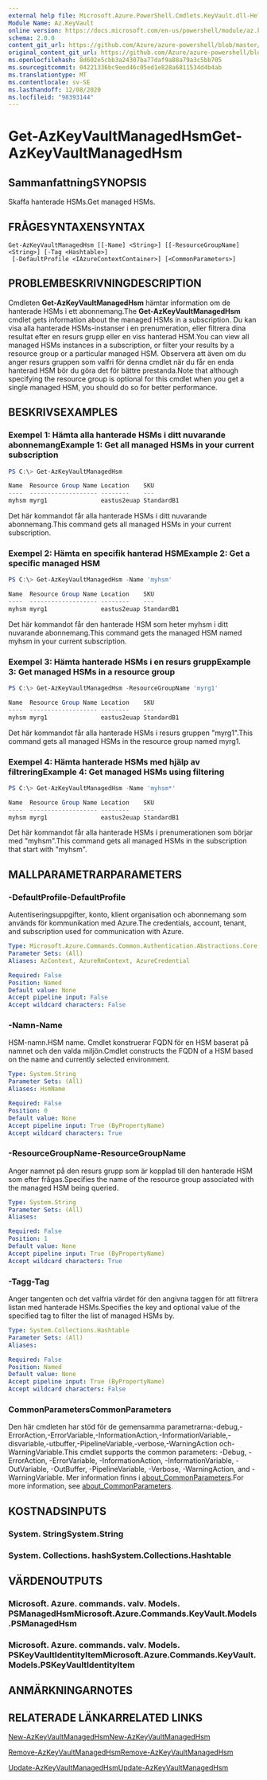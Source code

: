 ```yaml
---
external help file: Microsoft.Azure.PowerShell.Cmdlets.KeyVault.dll-Help.xml
Module Name: Az.KeyVault
online version: https://docs.microsoft.com/en-us/powershell/module/az.keyvault/get-azkeyvaultmanagedhsm
schema: 2.0.0
content_git_url: https://github.com/Azure/azure-powershell/blob/master/src/KeyVault/KeyVault/help/Get-AzKeyVaultManagedHsm.md
original_content_git_url: https://github.com/Azure/azure-powershell/blob/master/src/KeyVault/KeyVault/help/Get-AzKeyVaultManagedHsm.md
ms.openlocfilehash: 8d602e5cbb3a24307ba77daf9a88a79a3c5bb705
ms.sourcegitcommit: 04221336bc9eed46c05ed1e828a6811534d4b4ab
ms.translationtype: MT
ms.contentlocale: sv-SE
ms.lasthandoff: 12/08/2020
ms.locfileid: "98393144"
---
```

# <span data-ttu-id="7aa7e-101">Get-AzKeyVaultManagedHsm</span><span class="sxs-lookup"><span data-stu-id="7aa7e-101">Get-AzKeyVaultManagedHsm</span></span>

## <span data-ttu-id="7aa7e-102">Sammanfattning</span><span class="sxs-lookup"><span data-stu-id="7aa7e-102">SYNOPSIS</span></span>
<span data-ttu-id="7aa7e-103">Skaffa hanterade HSMs.</span><span class="sxs-lookup"><span data-stu-id="7aa7e-103">Get managed HSMs.</span></span>

## <span data-ttu-id="7aa7e-104">FRÅGESYNTAXEN</span><span class="sxs-lookup"><span data-stu-id="7aa7e-104">SYNTAX</span></span>

```
Get-AzKeyVaultManagedHsm [[-Name] <String>] [[-ResourceGroupName] <String>] [-Tag <Hashtable>]
 [-DefaultProfile <IAzureContextContainer>] [<CommonParameters>]
```

## <span data-ttu-id="7aa7e-105">PROBLEMBESKRIVNING</span><span class="sxs-lookup"><span data-stu-id="7aa7e-105">DESCRIPTION</span></span>
<span data-ttu-id="7aa7e-106">Cmdleten **Get-AzKeyVaultManagedHsm** hämtar information om de hanterade HSMs i ett abonnemang.</span><span class="sxs-lookup"><span data-stu-id="7aa7e-106">The **Get-AzKeyVaultManagedHsm** cmdlet gets information about the managed HSMs in a subscription.</span></span> <span data-ttu-id="7aa7e-107">Du kan visa alla hanterade HSMs-instanser i en prenumeration, eller filtrera dina resultat efter en resurs grupp eller en viss hanterad HSM.</span><span class="sxs-lookup"><span data-stu-id="7aa7e-107">You can view all managed HSMs instances in a subscription, or filter your results by a resource group or a particular managed HSM.</span></span>
<span data-ttu-id="7aa7e-108">Observera att även om du anger resurs gruppen som valfri för denna cmdlet när du får en enda hanterad HSM bör du göra det för bättre prestanda.</span><span class="sxs-lookup"><span data-stu-id="7aa7e-108">Note that although specifying the resource group is optional for this cmdlet when you get a single managed HSM, you should do so for better performance.</span></span>

## <span data-ttu-id="7aa7e-109">BESKRIVS</span><span class="sxs-lookup"><span data-stu-id="7aa7e-109">EXAMPLES</span></span>

### <span data-ttu-id="7aa7e-110">Exempel 1: Hämta alla hanterade HSMs i ditt nuvarande abonnemang</span><span class="sxs-lookup"><span data-stu-id="7aa7e-110">Example 1: Get all managed HSMs in your current subscription</span></span>
```powershell
PS C:\> Get-AzKeyVaultManagedHsm

Name  Resource Group Name Location    SKU
----  ------------------- --------    ---
myhsm myrg1               eastus2euap StandardB1
```

<span data-ttu-id="7aa7e-111">Det här kommandot får alla hanterade HSMs i ditt nuvarande abonnemang.</span><span class="sxs-lookup"><span data-stu-id="7aa7e-111">This command gets all managed HSMs in your current subscription.</span></span>

### <span data-ttu-id="7aa7e-112">Exempel 2: Hämta en specifik hanterad HSM</span><span class="sxs-lookup"><span data-stu-id="7aa7e-112">Example 2: Get a specific managed HSM</span></span>
```powershell
PS C:\> Get-AzKeyVaultManagedHsm -Name 'myhsm'

Name  Resource Group Name Location    SKU
----  ------------------- --------    ---
myhsm myrg1               eastus2euap StandardB1
```

<span data-ttu-id="7aa7e-113">Det här kommandot får den hanterade HSM som heter myhsm i ditt nuvarande abonnemang.</span><span class="sxs-lookup"><span data-stu-id="7aa7e-113">This command gets the managed HSM named myhsm in your current subscription.</span></span>

### <span data-ttu-id="7aa7e-114">Exempel 3: Hämta hanterade HSMs i en resurs grupp</span><span class="sxs-lookup"><span data-stu-id="7aa7e-114">Example 3: Get managed HSMs in a resource group</span></span>
```powershell
PS C:\> Get-AzKeyVaultManagedHsm -ResourceGroupName 'myrg1'

Name  Resource Group Name Location    SKU
----  ------------------- --------    ---
myhsm myrg1               eastus2euap StandardB1
```

<span data-ttu-id="7aa7e-115">Det här kommandot får alla hanterade HSMs i resurs gruppen "myrg1".</span><span class="sxs-lookup"><span data-stu-id="7aa7e-115">This command gets all managed HSMs in the resource group named myrg1.</span></span>

### <span data-ttu-id="7aa7e-116">Exempel 4: Hämta hanterade HSMs med hjälp av filtrering</span><span class="sxs-lookup"><span data-stu-id="7aa7e-116">Example 4: Get managed HSMs using filtering</span></span>
```powershell
PS C:\> Get-AzKeyVaultManagedHsm -Name 'myhsm*'

Name  Resource Group Name Location    SKU
----  ------------------- --------    ---
myhsm myrg1               eastus2euap StandardB1
```

<span data-ttu-id="7aa7e-117">Det här kommandot får alla hanterade HSMs i prenumerationen som börjar med "myhsm".</span><span class="sxs-lookup"><span data-stu-id="7aa7e-117">This command gets all managed HSMs in the subscription that start with "myhsm".</span></span>

## <span data-ttu-id="7aa7e-118">MALLPARAMETRAR</span><span class="sxs-lookup"><span data-stu-id="7aa7e-118">PARAMETERS</span></span>

### <span data-ttu-id="7aa7e-119">-DefaultProfile</span><span class="sxs-lookup"><span data-stu-id="7aa7e-119">-DefaultProfile</span></span>
<span data-ttu-id="7aa7e-120">Autentiseringsuppgifter, konto, klient organisation och abonnemang som används för kommunikation med Azure.</span><span class="sxs-lookup"><span data-stu-id="7aa7e-120">The credentials, account, tenant, and subscription used for communication with Azure.</span></span>

```yaml
Type: Microsoft.Azure.Commands.Common.Authentication.Abstractions.Core.IAzureContextContainer
Parameter Sets: (All)
Aliases: AzContext, AzureRmContext, AzureCredential

Required: False
Position: Named
Default value: None
Accept pipeline input: False
Accept wildcard characters: False
```

### <span data-ttu-id="7aa7e-121">-Namn</span><span class="sxs-lookup"><span data-stu-id="7aa7e-121">-Name</span></span>
<span data-ttu-id="7aa7e-122">HSM-namn.</span><span class="sxs-lookup"><span data-stu-id="7aa7e-122">HSM name.</span></span> <span data-ttu-id="7aa7e-123">Cmdlet konstruerar FQDN för en HSM baserat på namnet och den valda miljön.</span><span class="sxs-lookup"><span data-stu-id="7aa7e-123">Cmdlet constructs the FQDN of a HSM based on the name and currently selected environment.</span></span>

```yaml
Type: System.String
Parameter Sets: (All)
Aliases: HsmName

Required: False
Position: 0
Default value: None
Accept pipeline input: True (ByPropertyName)
Accept wildcard characters: True
```

### <span data-ttu-id="7aa7e-124">-ResourceGroupName</span><span class="sxs-lookup"><span data-stu-id="7aa7e-124">-ResourceGroupName</span></span>
<span data-ttu-id="7aa7e-125">Anger namnet på den resurs grupp som är kopplad till den hanterade HSM som efter frågas.</span><span class="sxs-lookup"><span data-stu-id="7aa7e-125">Specifies the name of the resource group associated with the managed HSM being queried.</span></span>

```yaml
Type: System.String
Parameter Sets: (All)
Aliases:

Required: False
Position: 1
Default value: None
Accept pipeline input: True (ByPropertyName)
Accept wildcard characters: True
```

### <span data-ttu-id="7aa7e-126">-Tagg</span><span class="sxs-lookup"><span data-stu-id="7aa7e-126">-Tag</span></span>
<span data-ttu-id="7aa7e-127">Anger tangenten och det valfria värdet för den angivna taggen för att filtrera listan med hanterade HSMs.</span><span class="sxs-lookup"><span data-stu-id="7aa7e-127">Specifies the key and optional value of the specified tag to filter the list of managed HSMs by.</span></span>

```yaml
Type: System.Collections.Hashtable
Parameter Sets: (All)
Aliases:

Required: False
Position: Named
Default value: None
Accept pipeline input: True (ByPropertyName)
Accept wildcard characters: False
```

### <span data-ttu-id="7aa7e-128">CommonParameters</span><span class="sxs-lookup"><span data-stu-id="7aa7e-128">CommonParameters</span></span>
<span data-ttu-id="7aa7e-129">Den här cmdleten har stöd för de gemensamma parametrarna:-debug,-ErrorAction,-ErrorVariable,-InformationAction,-InformationVariable,-disvariable,-utbuffer,-PipelineVariable,-verbose,-WarningAction och-WarningVariable.</span><span class="sxs-lookup"><span data-stu-id="7aa7e-129">This cmdlet supports the common parameters: -Debug, -ErrorAction, -ErrorVariable, -InformationAction, -InformationVariable, -OutVariable, -OutBuffer, -PipelineVariable, -Verbose, -WarningAction, and -WarningVariable.</span></span> <span data-ttu-id="7aa7e-130">Mer information finns i [about_CommonParameters](http://go.microsoft.com/fwlink/?LinkID=113216).</span><span class="sxs-lookup"><span data-stu-id="7aa7e-130">For more information, see [about_CommonParameters](http://go.microsoft.com/fwlink/?LinkID=113216).</span></span>

## <span data-ttu-id="7aa7e-131">KOSTNADS</span><span class="sxs-lookup"><span data-stu-id="7aa7e-131">INPUTS</span></span>

### <span data-ttu-id="7aa7e-132">System. String</span><span class="sxs-lookup"><span data-stu-id="7aa7e-132">System.String</span></span>

### <span data-ttu-id="7aa7e-133">System. Collections. hash</span><span class="sxs-lookup"><span data-stu-id="7aa7e-133">System.Collections.Hashtable</span></span>

## <span data-ttu-id="7aa7e-134">VÄRDEN</span><span class="sxs-lookup"><span data-stu-id="7aa7e-134">OUTPUTS</span></span>

### <span data-ttu-id="7aa7e-135">Microsoft. Azure. commands. valv. Models. PSManagedHsm</span><span class="sxs-lookup"><span data-stu-id="7aa7e-135">Microsoft.Azure.Commands.KeyVault.Models.PSManagedHsm</span></span>

### <span data-ttu-id="7aa7e-136">Microsoft. Azure. commands. valv. Models. PSKeyVaultIdentityItem</span><span class="sxs-lookup"><span data-stu-id="7aa7e-136">Microsoft.Azure.Commands.KeyVault.Models.PSKeyVaultIdentityItem</span></span>

## <span data-ttu-id="7aa7e-137">ANMÄRKNINGAR</span><span class="sxs-lookup"><span data-stu-id="7aa7e-137">NOTES</span></span>

## <span data-ttu-id="7aa7e-138">RELATERADE LÄNKAR</span><span class="sxs-lookup"><span data-stu-id="7aa7e-138">RELATED LINKS</span></span>

[<span data-ttu-id="7aa7e-139">New-AzKeyVaultManagedHsm</span><span class="sxs-lookup"><span data-stu-id="7aa7e-139">New-AzKeyVaultManagedHsm</span></span>](./New-AzKeyVaultManagedHsm.md)

[<span data-ttu-id="7aa7e-140">Remove-AzKeyVaultManagedHsm</span><span class="sxs-lookup"><span data-stu-id="7aa7e-140">Remove-AzKeyVaultManagedHsm</span></span>](./Remove-AzKeyVaultManagedHsm.md)

[<span data-ttu-id="7aa7e-141">Update-AzKeyVaultManagedHsm</span><span class="sxs-lookup"><span data-stu-id="7aa7e-141">Update-AzKeyVaultManagedHsm</span></span>](./Update-AzKeyVaultManagedHsm.md)